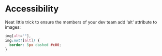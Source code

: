 # Accessibility

Neat little trick to ensure the members of your dev team add 'alt' attribute to
images:

```css
img[alt=""],
img:not([alt]) {
  border: 5px dashed #c00;
}
```
